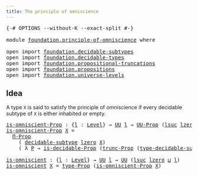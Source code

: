 ```yaml
---
title: The principle of omniscience
---
```


<pre class="Agda"><a id="54" class="Symbol">{-#</a> <a id="58" class="Keyword">OPTIONS</a> <a id="66" class="Pragma">--without-K</a> <a id="78" class="Pragma">--exact-split</a> <a id="92" class="Symbol">#-}</a>

<a id="97" class="Keyword">module</a> <a id="104" href="foundation.principle-of-omniscience.html" class="Module">foundation.principle-of-omniscience</a> <a id="140" class="Keyword">where</a>

<a id="147" class="Keyword">open</a> <a id="152" class="Keyword">import</a> <a id="159" href="foundation.decidable-subtypes.html" class="Module">foundation.decidable-subtypes</a>
<a id="189" class="Keyword">open</a> <a id="194" class="Keyword">import</a> <a id="201" href="foundation.decidable-types.html" class="Module">foundation.decidable-types</a>
<a id="228" class="Keyword">open</a> <a id="233" class="Keyword">import</a> <a id="240" href="foundation.propositional-truncations.html" class="Module">foundation.propositional-truncations</a>
<a id="277" class="Keyword">open</a> <a id="282" class="Keyword">import</a> <a id="289" href="foundation.propositions.html" class="Module">foundation.propositions</a>
<a id="313" class="Keyword">open</a> <a id="318" class="Keyword">import</a> <a id="325" href="foundation.universe-levels.html" class="Module">foundation.universe-levels</a>
</pre>
## Idea

A type `X` is said to satisfy the principle of omniscience if every decidable subtype of `X` is either inhabited or empty.

<pre class="Agda"><a id="is-omniscient-Prop"></a><a id="498" href="foundation.principle-of-omniscience.html#498" class="Function">is-omniscient-Prop</a> <a id="517" class="Symbol">:</a> <a id="519" class="Symbol">{</a><a id="520" href="foundation.principle-of-omniscience.html#520" class="Bound">l</a> <a id="522" class="Symbol">:</a> <a id="524" href="Agda.Primitive.html#597" class="Postulate">Level</a><a id="529" class="Symbol">}</a> <a id="531" class="Symbol">→</a> <a id="533" href="foundation-core.universe-levels.html#222" class="Primitive">UU</a> <a id="536" href="foundation.principle-of-omniscience.html#520" class="Bound">l</a> <a id="538" class="Symbol">→</a> <a id="540" href="foundation-core.propositions.html#1380" class="Function">UU-Prop</a> <a id="548" class="Symbol">(</a><a id="549" href="Agda.Primitive.html#780" class="Primitive">lsuc</a> <a id="554" href="Agda.Primitive.html#764" class="Primitive">lzero</a> <a id="560" href="Agda.Primitive.html#810" class="Primitive Operator">⊔</a> <a id="562" href="foundation.principle-of-omniscience.html#520" class="Bound">l</a><a id="563" class="Symbol">)</a>
<a id="565" href="foundation.principle-of-omniscience.html#498" class="Function">is-omniscient-Prop</a> <a id="584" href="foundation.principle-of-omniscience.html#584" class="Bound">X</a> <a id="586" class="Symbol">=</a>
  <a id="590" href="foundation-core.propositions.html#6683" class="Function">Π-Prop</a>
    <a id="601" class="Symbol">(</a> <a id="603" href="foundation.decidable-subtypes.html#1705" class="Function">decidable-subtype</a> <a id="621" href="Agda.Primitive.html#764" class="Primitive">lzero</a> <a id="627" href="foundation.principle-of-omniscience.html#584" class="Bound">X</a><a id="628" class="Symbol">)</a>
    <a id="634" class="Symbol">(</a> <a id="636" class="Symbol">λ</a> <a id="638" href="foundation.principle-of-omniscience.html#638" class="Bound">P</a> <a id="640" class="Symbol">→</a> <a id="642" href="foundation.decidable-types.html#7826" class="Function">is-decidable-Prop</a> <a id="660" class="Symbol">(</a><a id="661" href="foundation.propositional-truncations.html#2510" class="Function">trunc-Prop</a> <a id="672" class="Symbol">(</a><a id="673" href="foundation.decidable-subtypes.html#2693" class="Function">type-decidable-subtype</a> <a id="696" href="foundation.principle-of-omniscience.html#638" class="Bound">P</a><a id="697" class="Symbol">)))</a>

<a id="is-omniscient"></a><a id="702" href="foundation.principle-of-omniscience.html#702" class="Function">is-omniscient</a> <a id="716" class="Symbol">:</a> <a id="718" class="Symbol">{</a><a id="719" href="foundation.principle-of-omniscience.html#719" class="Bound">l</a> <a id="721" class="Symbol">:</a> <a id="723" href="Agda.Primitive.html#597" class="Postulate">Level</a><a id="728" class="Symbol">}</a> <a id="730" class="Symbol">→</a> <a id="732" href="foundation-core.universe-levels.html#222" class="Primitive">UU</a> <a id="735" href="foundation.principle-of-omniscience.html#719" class="Bound">l</a> <a id="737" class="Symbol">→</a> <a id="739" href="foundation-core.universe-levels.html#222" class="Primitive">UU</a> <a id="742" class="Symbol">(</a><a id="743" href="Agda.Primitive.html#780" class="Primitive">lsuc</a> <a id="748" href="Agda.Primitive.html#764" class="Primitive">lzero</a> <a id="754" href="Agda.Primitive.html#810" class="Primitive Operator">⊔</a> <a id="756" href="foundation.principle-of-omniscience.html#719" class="Bound">l</a><a id="757" class="Symbol">)</a>
<a id="759" href="foundation.principle-of-omniscience.html#702" class="Function">is-omniscient</a> <a id="773" href="foundation.principle-of-omniscience.html#773" class="Bound">X</a> <a id="775" class="Symbol">=</a> <a id="777" href="foundation-core.propositions.html#1482" class="Function">type-Prop</a> <a id="787" class="Symbol">(</a><a id="788" href="foundation.principle-of-omniscience.html#498" class="Function">is-omniscient-Prop</a> <a id="807" href="foundation.principle-of-omniscience.html#773" class="Bound">X</a><a id="808" class="Symbol">)</a>
</pre>